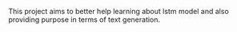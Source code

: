This project aims to better help learning about lstm model and also providing purpose in terms of text generation.
